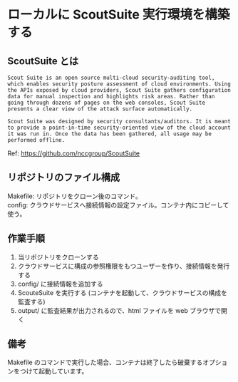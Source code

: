 # ローカルに ScoutSuite 実行環境を構築する

## ScoutSuite とは

```
Scout Suite is an open source multi-cloud security-auditing tool, which enables security posture assessment of cloud environments. Using the APIs exposed by cloud providers, Scout Suite gathers configuration data for manual inspection and highlights risk areas. Rather than going through dozens of pages on the web consoles, Scout Suite presents a clear view of the attack surface automatically.

Scout Suite was designed by security consultants/auditors. It is meant to provide a point-in-time security-oriented view of the cloud account it was run in. Once the data has been gathered, all usage may be performed offline.
```
Ref: https://github.com/nccgroup/ScoutSuite

## リポジトリのファイル構成

Makefile: リポジトリをクローン後のコマンド。  
config: クラウドサービスへ接続情報の設定ファイル。コンテナ内にコピーして使う。

## 作業手順

1. 当リポジトリをクローンする
2. クラウドサービスに構成の参照権限をもつユーザーを作り、接続情報を発行する
3. config/ に接続情報を追加する
4. ScouteSuite を実行する (コンテナを起動して、クラウドサービスの構成を監査する)
5. output/ に監査結果が出力されるので、html ファイルを web ブラウザで開く

## 備考

Makefile のコマンドで実行した場合、コンテナは終了したら破棄するオプションをつけて起動しています。
